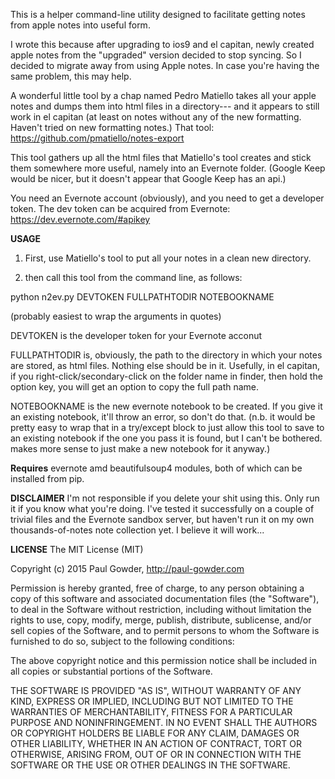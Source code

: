 This is a helper command-line utility designed to facilitate getting notes from apple notes into useful form.

I wrote this because after upgrading to ios9 and el capitan, newly created apple notes from the "upgraded" version decided to stop syncing.  So I decided to migrate away from using Apple notes.  In case you're having the same problem, this may help.

A wonderful little tool by a chap named Pedro Matiello takes all your apple notes and dumps them into html files in a directory--- and it appears to still work in el capitan (at least on notes without any of the new formatting.  Haven't tried on new formatting notes.)  That tool: https://github.com/pmatiello/notes-export

This tool gathers up all the html files that Matiello's tool creates and stick them somewhere more useful, namely into an Evernote folder.  (Google Keep would be nicer, but it doesn't appear that Google Keep has an api.)

You need an Evernote account (obviously), and you need to get a developer token.  The dev token can be acquired from Evernote: https://dev.evernote.com/#apikey

**USAGE**
1. First, use Matiello's tool to put all your notes in a clean new directory.

2. then call this tool from the command line, as follows:

python n2ev.py DEVTOKEN FULLPATHTODIR NOTEBOOKNAME

(probably easiest to wrap the arguments in quotes)

DEVTOKEN is the developer token for your Evernote acconut

FULLPATHTODIR is, obviously, the path to the directory in which your notes are stored, as html files.  Nothing else should be in it.  Usefully, in el capitan, if you right-click/secondary-click on the folder name in finder, then hold the option key, you will get an option to copy the full path name.  

NOTEBOOKNAME is the new evernote notebook to be created.  If you give it an existing notebook, it'll throw an error, so don't do that.  (n.b. it would be pretty easy to wrap that in a try/except block to just allow this tool to save to an existing notebook if the one you pass it is found, but I can't be bothered.  makes more sense to just make a new notebook for it anyway.)

**Requires**
evernote amd beautifulsoup4 modules, both of which can be installed from pip.

**DISCLAIMER**
I'm not responsible if you delete your shit using this.  Only run it if you know what you're doing.  I've tested it successfully on a couple of trivial files and the Evernote sandbox server, but haven't run it on my own thousands-of-notes note collection yet.  I believe it will work...

**LICENSE**
The MIT License (MIT)

Copyright (c) 2015 Paul Gowder, http://paul-gowder.com

Permission is hereby granted, free of charge, to any person obtaining a copy
of this software and associated documentation files (the "Software"), to deal
in the Software without restriction, including without limitation the rights
to use, copy, modify, merge, publish, distribute, sublicense, and/or sell
copies of the Software, and to permit persons to whom the Software is
furnished to do so, subject to the following conditions:

The above copyright notice and this permission notice shall be included in
all copies or substantial portions of the Software.

THE SOFTWARE IS PROVIDED "AS IS", WITHOUT WARRANTY OF ANY KIND, EXPRESS OR
IMPLIED, INCLUDING BUT NOT LIMITED TO THE WARRANTIES OF MERCHANTABILITY,
FITNESS FOR A PARTICULAR PURPOSE AND NONINFRINGEMENT. IN NO EVENT SHALL THE
AUTHORS OR COPYRIGHT HOLDERS BE LIABLE FOR ANY CLAIM, DAMAGES OR OTHER
LIABILITY, WHETHER IN AN ACTION OF CONTRACT, TORT OR OTHERWISE, ARISING FROM,
OUT OF OR IN CONNECTION WITH THE SOFTWARE OR THE USE OR OTHER DEALINGS IN
THE SOFTWARE.
